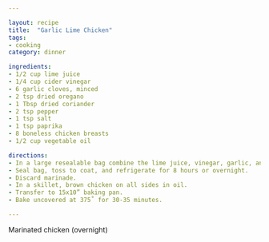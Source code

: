 ```yaml
---

layout: recipe
title:  "Garlic Lime Chicken"
tags: 
- cooking
category: dinner

ingredients:
- 1/2 cup lime juice
- 1/4 cup cider vinegar
- 6 garlic cloves, minced
- 2 tsp dried oregano
- 1 Tbsp dried coriander
- 2 tsp pepper
- 1 tsp salt
- 1 tsp paprika
- 8 boneless chicken breasts
- 1/2 cup vegetable oil

directions:
- In a large resealable bag combine the lime juice, vinegar, garlic, and seasonings; add chicken. 
- Seal bag, toss to coat, and refrigerate for 8 hours or overnight. 
- Discard marinade. 
- In a skillet, brown chicken on all sides in oil. 
- Transfer to 15x10” baking pan. 
- Bake uncovered at 375˚ for 30-35 minutes.

---
```


Marinated chicken (overnight)